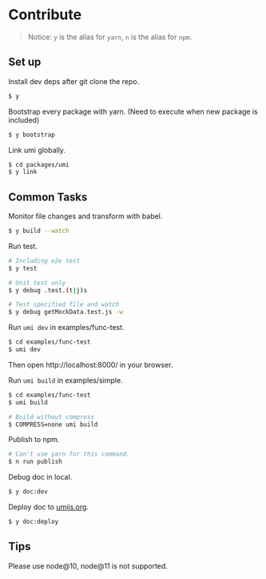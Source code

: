# Contribute

> Notice: `y` is the alias for `yarn`, `n` is the alias for `npm`.

## Set up

Install dev deps after git clone the repo.

```bash
$ y
```

Bootstrap every package with yarn. (Need to execute when new package is included)

```bash
$ y bootstrap
```

Link umi globally.

```bash
$ cd packages/umi
$ y link
```

## Common Tasks

Monitor file changes and transform with babel.

```bash
$ y build --watch
```

Run test.

```bash
# Including e2e test
$ y test

# Unit test only
$ y debug .test.(t|j)s

# Test specified file and watch
$ y debug getMockData.test.js -w
```

Run `umi dev` in examples/func-test.

```bash
$ cd examples/func-test
$ umi dev
```

Then open http://localhost:8000/ in your browser.

Run `umi build` in examples/simple.

```bash
$ cd examples/func-test
$ umi build

# Build without compress
$ COMPRESS=none umi build
```

Publish to npm.

```bash
# Can't use yarn for this command.
$ n run publish
```

Debug doc in local.

```bash
$ y doc:dev
```

Deploy doc to [umijs.org](https://umijs.org/).

```bash
$ y doc:deploy
```

## Tips

Please use node@10, node@11 is not supported.
